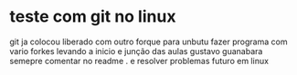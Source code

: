 # teste com git no linux
 git ja colocou liberado com outro forque para unbutu
 fazer programa com vario forkes
 levando a inicio e junção das aulas gustavo guanabara
 semepre comentar no readme  .
 e resolver problemas futuro em linux 